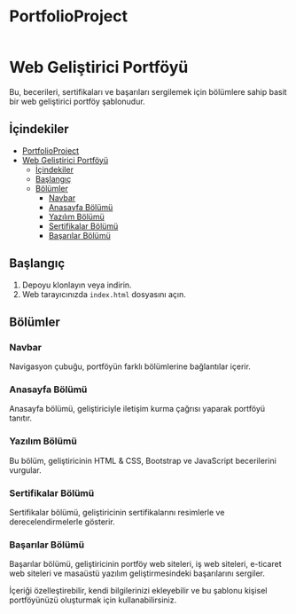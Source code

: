 # PortfolioProject

![]()

# Web Geliştirici Portföyü

Bu, becerileri, sertifikaları ve başarıları sergilemek için bölümlere sahip basit bir web geliştirici portföy şablonudur.

## İçindekiler

- [PortfolioProject](#portfolioproject)
- [Web Geliştirici Portföyü](#web-geliştirici-portföyü)
  - [İçindekiler](#i̇çindekiler)
  - [Başlangıç](#başlangıç)
  - [Bölümler](#bölümler)
    - [Navbar](#navbar)
    - [Anasayfa Bölümü](#anasayfa-bölümü)
    - [Yazılım Bölümü](#yazılım-bölümü)
    - [Sertifikalar Bölümü](#sertifikalar-bölümü)
    - [Başarılar Bölümü](#başarılar-bölümü)

## Başlangıç

1. Depoyu klonlayın veya indirin.
2. Web tarayıcınızda `index.html` dosyasını açın.

## Bölümler

### Navbar

Navigasyon çubuğu, portföyün farklı bölümlerine bağlantılar içerir.

### Anasayfa Bölümü

Anasayfa bölümü, geliştiriciyle iletişim kurma çağrısı yaparak portföyü tanıtır.

### Yazılım Bölümü

Bu bölüm, geliştiricinin HTML & CSS, Bootstrap ve JavaScript becerilerini vurgular.

### Sertifikalar Bölümü

Sertifikalar bölümü, geliştiricinin sertifikalarını resimlerle ve derecelendirmelerle gösterir.

### Başarılar Bölümü

Başarılar bölümü, geliştiricinin portföy web siteleri, iş web siteleri, e-ticaret web siteleri ve masaüstü yazılım geliştirmesindeki başarılarını sergiler.

İçeriği özelleştirebilir, kendi bilgilerinizi ekleyebilir ve bu şablonu kişisel portföyünüzü oluşturmak için kullanabilirsiniz.
